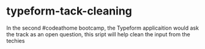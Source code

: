 # typeform-tack-cleaning
In the second #codeathome bootcamp, the Typeform applicaition would ask the track as an open question, this sript will help clean the input from the techies
